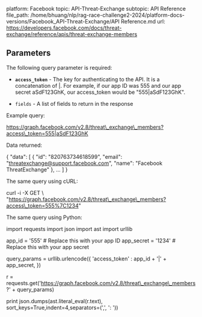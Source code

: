 platform: Facebook
topic: API-Threat-Exchange
subtopic: API Reference
file_path: /home/bhuang/nlp/rag-race-challenge2-2024/platform-docs-versions/Facebook_API-Threat-Exchange/API Reference.md
url: https://developers.facebook.com/docs/threat-exchange/reference/apis/threat-exchange-members


## Parameters

The following query parameter is required:

* **`access_token`** - The key for authenticating to the API. It is a concatenation of <your-app-id>|<your-app-secret>. For example, if our app ID was 555 and our app secret aSdF123GhK, our access\_token would be "555|aSdF123GhK".
    
* `fields` - A list of fields to return in the response
    

Example query:

https://graph.facebook.com/v2.8/threat\_exchange\_members?access\_token=555|aSdF123GhK

Data returned:

{
  "data": \[
    {
      "id": "820763734618599",
      "email": "threatexchange@support.facebook.com",
      "name": "Facebook ThreatExchange"
    },
    ...
  \]
}

The same query using cURL:

curl -i -X GET \\
 "https://graph.facebook.com/v2.8/threat\_exchange\_members?access\_token=555%7C1234"

The same query using Python:

import requests
import json
import ast
import urllib

app\_id = '555' # Replace this with your app ID
app\_secret = '1234' # Replace this with your app secret

query\_params = urllib.urlencode({
    'access\_token' : app\_id + '|' + app\_secret,
    })

r = requests.get('https://graph.facebook.com/v2.8/threat\_exchange\_members?' + query\_params)

print json.dumps(ast.literal\_eval(r.text), sort\_keys=True,indent=4,separators=(',', ': '))